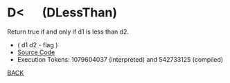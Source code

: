 # D&lt; &emsp; (DLessThan)
Return true if and only if d1 is less than d2.
* ( d1 d2 - flag )
* [Source Code](../words/double/DLessThan.cs)
* Execution Tokens: 1079604037 (interpreted) and 542733125 (compiled)


[BACK](builtins.md#DLessThan)
